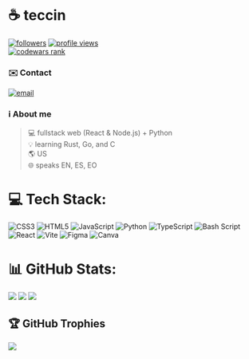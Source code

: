 # ☕ teccin

[<img alt="followers" title="Follow me on Github" src="https://img.shields.io/github/followers/beepyDev?color=blue&style=for-the-badge&label=Followers"/>](#)
[<img alt="profile views" title="Views on my profile" src="https://komarev.com/ghpvc/?username=beepyDev&color=blue&style=for-the-badge"/>](#)<br>
<a href="https://www.codewars.com/users/beepyDev" target="_blank"><img alt="codewars rank" title="My CodeWars profile" src="https://www.codewars.com/users/beepyDev/badges/large?logo=false"/></a>

### ✉️ Contact
[![email](https://img.shields.io/badge/Email-white?logo=gmail&logoColor=black&style=for-the-badge)](mailto:beepydev@proton.me) 

### ℹ️ About me
> 💻 fullstack web (React & Node.js) + Python<br>💡 learning Rust, Go, and C<br>🌎 US<br>🌐 speaks EN, ES, EO


# 💻 Tech Stack:
![CSS3](https://img.shields.io/badge/css3-%231572B6.svg?style=for-the-badge&logo=css3&logoColor=white) ![HTML5](https://img.shields.io/badge/html5-%23E34F26.svg?style=for-the-badge&logo=html5&logoColor=white) ![JavaScript](https://img.shields.io/badge/javascript-%23323330.svg?style=for-the-badge&logo=javascript&logoColor=%23F7DF1E) ![Python](https://img.shields.io/badge/python-3670A0?style=for-the-badge&logo=python&logoColor=ffdd54) ![TypeScript](https://img.shields.io/badge/typescript-%23007ACC.svg?style=for-the-badge&logo=typescript&logoColor=white) ![Bash Script](https://img.shields.io/badge/bash_script-%23121011.svg?style=for-the-badge&logo=gnu-bash&logoColor=white) ![React](https://img.shields.io/badge/react-%2320232a.svg?style=for-the-badge&logo=react&logoColor=%2361DAFB) ![Vite](https://img.shields.io/badge/vite-%23646CFF.svg?style=for-the-badge&logo=vite&logoColor=white) ![Figma](https://img.shields.io/badge/figma-%23F24E1E.svg?style=for-the-badge&logo=figma&logoColor=white) ![Canva](https://img.shields.io/badge/Canva-%2300C4CC.svg?style=for-the-badge&logo=Canva&logoColor=white)
# 📊 GitHub Stats:
![](https://github-readme-stats.vercel.app/api?username=beepyDev&theme=dark&hide_border=false&include_all_commits=true&count_private=false)
![](https://nirzak-streak-stats.vercel.app/?user=beepyDev&theme=dark&hide_border=false)
![](https://github-readme-stats.vercel.app/api/top-langs/?username=beepyDev&theme=dark&hide_border=false&include_all_commits=true&count_private=false)

## 🏆 GitHub Trophies
![](https://github-profile-trophy.vercel.app/?username=beepyDev&theme=github_dark&margin-w=4)



<!--

My readme was made with GPRM :D
https://gprm.itsvg.in

-->

